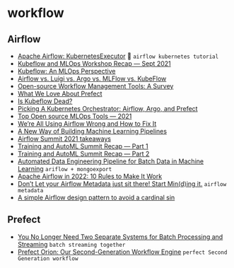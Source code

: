 # workflow

## Airflow 
+ [Apache Airflow: KubernetesExecutor](https://brandenpleines.medium.com/apache-airflow-kubernetesexecutor-e16ae33868b1) :gem: `airflow kubernetes tutorial`
+ [Kubeflow and MLOps Workshop Recap — Sept 2021](https://journal.arrikto.com/kubeflow-and-mlops-workshop-recap-sept-2021-a5f014ddcb35)
+ [Kubeflow: An MLOps Perspective](https://towardsdatascience.com/kubeflow-an-mlops-perspective-17d33ac57c08)
+ [Airflow vs. Luigi vs. Argo vs. MLFlow vs. KubeFlow](https://www.datarevenue.com/en-blog/airflow-vs-luigi-vs-argo-vs-mlflow-vs-kubeflow)
+ [Open-source Workflow Management Tools: A Survey](https://ploomber.io/posts/survey/)
+ [What We Love About Prefect](https://datarevenue.com/en-blog/what-we-are-loving-about-prefect)
+ [Is Kubeflow Dead?](https://medium.com/mlops-community/is-kubeflow-dead-d82aadba14c0)
+ [Picking A Kubernetes Orchestrator: Airflow, Argo, and Prefect](https://medium.com/arthur-engineering/picking-a-kubernetes-orchestrator-airflow-argo-and-prefect-83539ecc69b)
+ [Top Open source MLOps Tools — 2021](https://techninjahere.medium.com/top-11-open-source-mlops-tools-2021-d1b6530e512e)
+ [We’re All Using Airflow Wrong and How to Fix It](https://medium.com/bluecore-engineering/were-all-using-airflow-wrong-and-how-to-fix-it-a56f14cb0753)
+ [A New Way of Building Machine Learning Pipelines](https://pub.towardsai.net/a-new-way-of-building-machine-learning-pipelines-54700ed1aded)
+ [Airflow Summit 2021 takeaways](https://medium.com/apache-airflow/airflow-summit-takeaways-c3e703a104c1)
+ [Training and AutoML Summit Recap — Part 1](https://journal.arrikto.com/training-and-automl-summit-recap-part-1-arrikto-4cc560543bc7)
+ [Training and AutoML Summit Recap — Part 2](https://journal.arrikto.com/training-and-automl-summit-recap-part-2-871f59a81704)
+ [Automated Data Engineering Pipeline for Batch Data in Machine Learning](https://medium.com/zenofai/automated-data-engineering-pipeline-for-batch-data-in-machine-learning-521bd956ee0a) `ariflow + mongoexport`
+ [Apache Airflow in 2022: 10 Rules to Make It Work](https://medium.com/towards-data-science/apache-airflow-in-2022-10-rules-to-make-it-work-b5ed130a51ad)
+ [Don’t Let your Airflow Metadata just sit there! Start Min(d)ing it.](https://medium.com/@jimtodd92/dont-let-your-airflow-metadata-just-sit-there-start-min-d-ing-it-bcbc0519b04c) `airflow metadata`
+ [A simple Airflow design pattern to avoid a cardinal sin](https://medium.com/@achad/a-simple-airflow-design-pattern-to-avoid-a-cardinal-sin-cebeafd19a99)
## Prefect
+ [You No Longer Need Two Separate Systems for Batch Processing and Streaming](https://medium.com/the-prefect-blog/you-no-longer-need-two-separate-systems-for-batch-processing-and-streaming-88b3b9c1a203)  `batch streaming together`
+ [Prefect Orion: Our Second-Generation Workflow Engine](https://www.prefect.io/blog/announcing-prefect-orion/) `perfect Second Generation workflow`